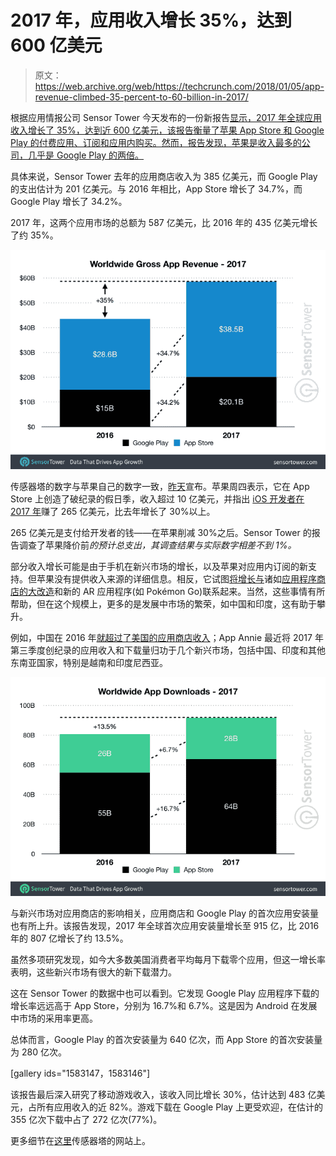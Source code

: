 # 2017 年，应用收入增长 35%，达到 600 亿美元 

> 原文：<https://web.archive.org/web/https://techcrunch.com/2018/01/05/app-revenue-climbed-35-percent-to-60-billion-in-2017/>

根据应用情报公司 Sensor Tower 今天发布的一份新报告[显示，2017 年全球应用收入增长了 35%，达到近 600 亿美元，该报告衡量了苹果 App Store 和 Google Play 的付费应用、订阅和应用内购买。然而，报告发现，苹果是收入最多的公司，几乎是 Google Play 的两倍。](https://web.archive.org/web/20221129084248/https://sensortower.com/blog/app-revenue-and-downloads-2017)

具体来说，Sensor Tower 去年的应用商店收入为 385 亿美元，而 Google Play 的支出估计为 201 亿美元。与 2016 年相比，App Store 增长了 34.7%，而 Google Play 增长了 34.2%。

2017 年，这两个应用市场的总额为 587 亿美元，比 2016 年的 435 亿美元增长了约 35%。

![](img/b9ee775ac378faa74f4ddf85a9156bff.png)

传感器塔的数字与苹果自己的数字一致，[昨天](https://web.archive.org/web/20221129084248/https://beta.techcrunch.com/2018/01/04/apple-in-good-cheer-over-a-billion-dollar-christmas-and-new-years-on-the-app-store/)宣布。苹果周四表示，它在 App Store 上创造了破纪录的假日季，收入超过 10 亿美元，并指出 [iOS 开发者在 2017 年](https://web.archive.org/web/20221129084248/https://www.apple.com/newsroom/2018/01/app-store-kicks-off-2018-with-record-breaking-holiday-season/)赚了 265 亿美元，比去年增长了 30%以上。

265 亿美元是支付给开发者的钱——在苹果削减 30%之后。Sensor Tower 的报告调查了苹果降价前*的预计总支出，其调查结果与实际数字相差不到 1%。*

部分收入增长可能是由于手机在新兴市场的增长，以及苹果对应用内订阅的新支持。但苹果没有提供收入来源的详细信息。相反，它试图[将增长与](https://web.archive.org/web/20221129084248/https://www.apple.com/newsroom/2018/01/app-store-kicks-off-2018-with-record-breaking-holiday-season/)诸如[应用程序商店的大改造](https://web.archive.org/web/20221129084248/https://beta.techcrunch.com/2017/09/19/apples-huge-app-store-makeover-arrives-today-in-ios-11/)和新的 AR 应用程序(如 Pokémon Go)联系起来。当然，这些事情有所帮助，但在这个规模上，更多的是发展中市场的繁荣，如中国和印度，这有助于攀升。

例如，中国在 2016 年[就超过了美国的应用商店收入](https://web.archive.org/web/20221129084248/https://beta.techcrunch.com/2016/10/20/china-overtakes-the-u-s-in-ios-app-store-revenue/)；App Annie 最近将 2017 年第三季度创纪录的应用收入和下载量归功于几个新兴市场，包括中国、印度和其他东南亚国家，特别是越南和印度尼西亚。

![](img/2bd3542f24e71cef5f4bc0bb432c0b7a.png)

与新兴市场对应用商店的影响相关，应用商店和 Google Play 的首次应用安装量也有所上升。该报告发现，2017 年全球首次应用安装量增长至 915 亿，比 2016 年的 807 亿增长了约 13.5%。

虽然多项研究发现，如今大多数美国消费者平均每月下载零个应用，但这一增长率表明，这些新兴市场有很大的新下载潜力。

这在 Sensor Tower 的数据中也可以看到。它发现 Google Play 应用程序下载的增长率远远高于 App Store，分别为 16.7%和 6.7%。这是因为 Android 在发展中市场的采用率更高。

总体而言，Google Play 的首次安装量为 640 亿次，而 App Store 的首次安装量为 280 亿次。

[gallery ids="1583147，1583146"]

该报告最后深入研究了移动游戏收入，该收入同比增长 30%，估计达到 483 亿美元，占所有应用收入的近 82%。游戏下载在 Google Play 上更受欢迎，在估计的 355 亿次下载中占了 272 亿次(77%)。

更多细节在[这里](https://web.archive.org/web/20221129084248/https://sensortower.com/blog/app-revenue-and-downloads-2017)传感器塔的网站上。
